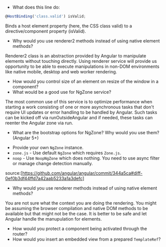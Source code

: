 * What does this line do:

```ts
@HostBinding('class.valid') isValid;
```

Binds a host element property (here, the CSS class valid) to a directive/component property (isValid).


* Why would you use renderer2 methods instead of using native element methods?

Renderer2 class is an abstraction provided by Angular to manipulate elements without touching directly. Using renderer service will provide us opportunity to be able to execute manipulations in non-DOM environments like native mobile, desktop and web worker rendering.
* How would you control size of an element on resize of the window in a component?
* What would be a good use for NgZone service?

The most common use of this service is to optimize performance when starting a work consisting of one or more asynchronous tasks that don't require UI updates or error handling to be handled by Angular. Such tasks can be kicked off via runOutsideAngular and if needed, these tasks can reenter the Angular zone via run.

* What are the bootstrap options for NgZone? Why would you use them? (Angular 5+)

- Provide your own `NgZone` instance.
- `zone.js` - Use default `NgZone` which requires `Zone.js`.
- `noop` - Use `NoopNgZone` which does nothing. You need to use async filter or manage change detection manually. 

source:[https://github.com/angular/angular/commit/344a5ca#diff-0ef0b3df44ffd7a42aab5233a1a3defc]

* Why would you use renderer methods instead of using native element methods?

You are not sure what the context you are doing the rendering. You might be assuming the browser compilation and native DOM methods to be available but that might not be the case. It is better to be safe and let Angular handle the manupulation for elements.

* How would you protect a component being activated through the router?
* How would you insert an embedded view from a prepared `TemplateRef`?
